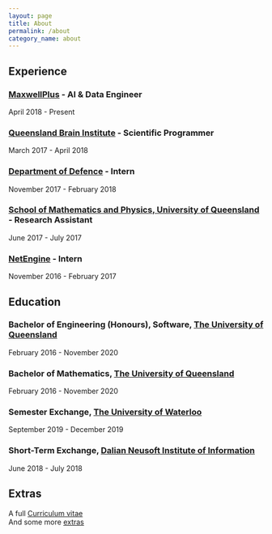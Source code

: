 ```yaml
---
layout: page
title: About
permalink: /about
category_name: about
---
```

## Experience 

### [MaxwellPlus](https://www.maxwellplus.com) - AI & Data Engineer
April 2018 - Present

### [Queensland Brain Institute](https://qbi.uq.edu.au) - Scientific Programmer
March 2017 - April 2018

### [Department of Defence](https://www.defence.gov.au/) - Intern
November 2017 - February 2018

### [School of Mathematics and Physics, University of Queensland](https://smp.uq.edu.au/) - Research Assistant
June 2017 - July 2017

### [NetEngine](https://netengine.com.au/) - Intern
November 2016 - February 2017

## Education
### Bachelor of Engineering (Honours), Software, [The University of Queensland](https://uq.edu.au/)
February 2016 - November 2020


### Bachelor of Mathematics, [The University of Queensland](https://uq.edu.au/)
February 2016 - November 2020

### Semester Exchange, [The University of Waterloo](http://uwaterloo.ca/)
September 2019 - December 2019

### Short-Term Exchange, [Dalian Neusoft Institute of Information](http://www.neusoft.edu.cn/)
June 2018 - July 2018

## Extras
A full [Curriculum vitae](cv.pdf) <br />
And some more [extras](extras)
